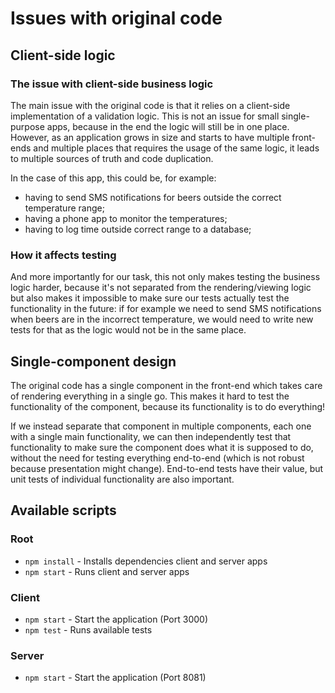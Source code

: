# Issues with original code

## Client-side logic

### The issue with client-side business logic

The main issue with the original code is that it relies on a client-side
implementation of a validation logic. This is not an issue for small
single-purpose apps, because in the end the logic will still be in one place.
However, as an application grows in size and starts to have multiple front-ends
and multiple places that requires the usage of the same logic, it leads to
multiple sources of truth and code duplication.

In the case of this app, this could be, for example:

- having to send SMS notifications for beers outside the correct temperature
  range;
- having a phone app to monitor the temperatures;
- having to log time outside correct range to a database;

### How it affects testing

And more importantly for our task, this not only makes testing the business
logic harder, because it's not separated from the rendering/viewing logic but
also makes it impossible to make sure our tests actually test the functionality
in the future: if for example we need to send SMS notifications when beers are
in the incorrect temperature, we would need to write new tests for that as the
logic would not be in the same place.

## Single-component design 

The original code has a single component in the front-end which takes care of
rendering everything in a single go. This makes it hard to test the
functionality of the component, because its functionality is to do everything!

If we instead separate that component in multiple components, each one with a
single main functionality, we can then independently test that functionality to
make sure the component does what it is supposed to do, without the need for
testing everything end-to-end (which is not robust because presentation might
change). End-to-end tests have their value, but unit tests of individual
functionality are also important.

## Available scripts

### Root
- `npm install` - Installs dependencies client and server apps
- `npm start` - Runs client and server apps

### Client
- `npm start` - Start the application (Port 3000)
- `npm test` - Runs available tests

### Server
- `npm start` - Start the application (Port 8081)

